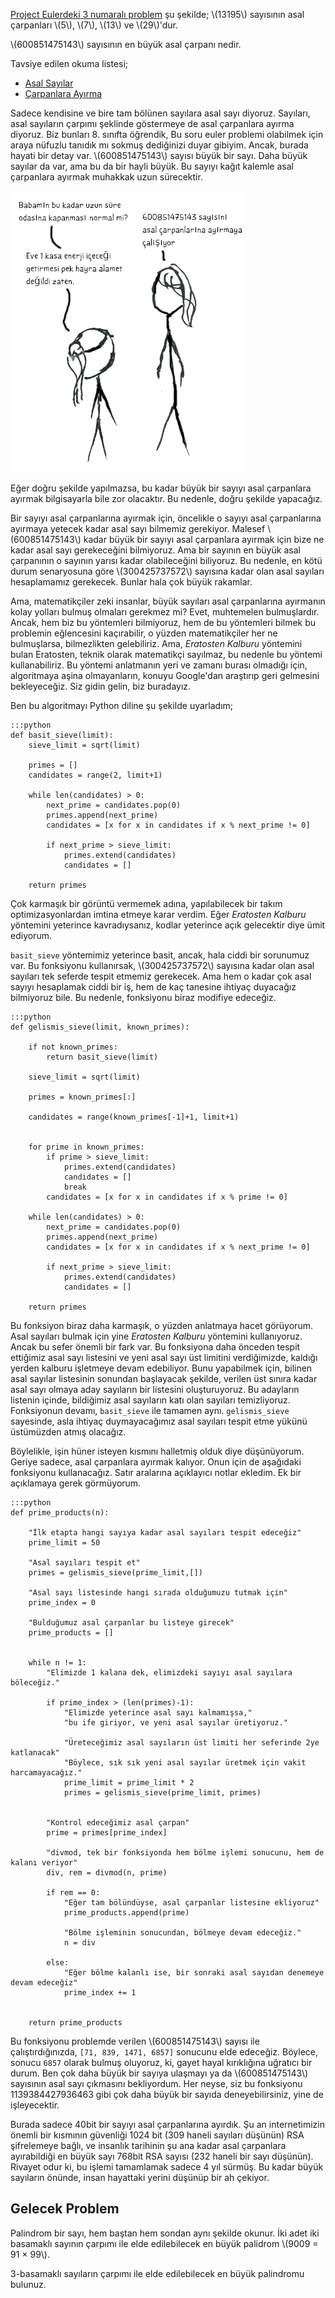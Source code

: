 <!--
.. date: 2018/07/21 00:21:00
.. slug: euler-3
.. title: (Euler 3) Asal Çarpanlara Ayırma
.. description: Büyük bir sayıyı etkin bir biçimde asal çarpanlara ayıracağız.
.. tags: mathjax
-->

[Project Eulerdeki 3 numaralı problem](https://projecteuler.net/problem=3) şu şekilde; \\(13195\\) sayısının asal çarpanları \\(5\\), \\(7\\), \\(13\\) ve \\(29\\)'dur.

\\(600851475143\\) sayısının en büyük asal çarpanı nedir. <!-- TEASER_END -->

Tavsiye edilen okuma listesi;

 * [Asal Sayılar](https://www.dersimis.com/8-sinif-carpanlar-ve-katlar/8-sinif-carpanlar-ve-katlar-konu-anlatimi/1245-8-sinif-asal-sayilar-ve-aralarinda-asal-sayilar-konu-anlatimi.html)
 * [Çarpanlara Ayırma](https://www.dersimis.com/8-sinif-carpanlar-ve-katlar/8-sinif-carpanlar-ve-katlar-konu-anlatimi/1246-8-sinif-pozitif-sayinin-asal-carpanlari-konu-anlatimi.html)
 
Sadece kendisine ve bire tam bölünen sayılara asal sayı diyoruz. Sayıları, asal sayıların çarpımı
şeklinde göstermeye de asal çarpanlara ayırma diyoruz. Biz bunları 8. sınıfta öğrendik, Bu soru euler problemi
olabilmek için araya nüfuzlu tanıdık mı sokmuş dediğinizi duyar gibiyim. Ancak, burada hayati bir detay var. \\(600851475143\\) sayısı
büyük bir sayı. Daha büyük sayılar da var, ama bu da bir hayli büyük. Bu sayıyı kağıt kalemle asal çarpanlara ayırmak muhakkak
uzun sürecektir.

![karikatür](/images/20180720_230445.png)

Eğer doğru şekilde yapılmazsa, bu kadar büyük bir sayıyı asal çarpanlara ayırmak bilgisayarla bile zor olacaktır. Bu nedenle,
doğru şekilde yapacağız.

Bir sayıyı asal çarpanlarına ayırmak için, öncelikle o sayıyı asal çarpanlarına ayırmaya yetecek kadar asal sayı bilmemiz gerekiyor.
Malesef \\(600851475143\\) kadar büyük bir sayıyı asal çarpanlara ayırmak için bize ne kadar asal sayı gerekeceğini bilmiyoruz.
Ama bir sayının en büyük asal çarpanının o sayının yarısı kadar olabileceğini biliyoruz. Bu nedenle, en kötü durum senaryosuna
göre \\(300425737572\\) sayısına kadar olan asal sayıları hesaplamamız gerekecek. Bunlar hala çok büyük rakamlar.

Ama, matematikçiler zeki insanlar, büyük sayıları asal çarpanlarına ayırmanın kolay yolları bulmuş olmaları gerekmez mi? Evet,
muhtemelen bulmuşlardır. Ancak, hem biz bu yöntemleri bilmiyoruz, hem de bu yöntemleri bilmek bu problemin eğlencesini kaçırabilir,
o yüzden matematikçiler her ne bulmuşlarsa, bilmezlikten gelebiliriz. Ama, _Eratosten Kalburu_ yöntemini bulan Eratosten, teknik
olarak matematikçi sayılmaz, bu nedenle bu yöntemi kullanabiliriz. Bu yöntemi anlatmanın yeri ve zamanı burası olmadığı için,
algoritmaya aşina olmayanların, konuyu Google'dan araştırıp geri gelmesini bekleyeceğiz. Siz gidin gelin, biz buradayız.

Ben bu algoritmayı Python diline şu şekilde uyarladım;

    :::python
    def basit_sieve(limit):
        sieve_limit = sqrt(limit)
        
        primes = []
        candidates = range(2, limit+1)
        
        while len(candidates) > 0:
            next_prime = candidates.pop(0)
            primes.append(next_prime)
            candidates = [x for x in candidates if x % next_prime != 0]
            
            if next_prime > sieve_limit:
                primes.extend(candidates)
                candidates = []
         
        return primes

Çok karmaşık bir görüntü vermemek adına, yapılabilecek bir takım optimizasyonlardan imtina etmeye karar verdim. Eğer
_Eratosten Kalburu_ yöntemini yeterince kavradıysanız, kodlar yeterince açık gelecektir diye ümit ediyorum.

`basit_sieve` yöntemimiz yeterince basit, ancak, hala ciddi bir sorunumuz var. Bu fonksiyonu kullanırsak, \\(300425737572\\)
sayısına kadar olan asal sayıları tek seferde tespit etmemiz gerekecek. Ama hem o kadar çok asal sayıyı hesaplamak ciddi bir iş,
hem de kaç tanesine ihtiyaç duyacağız bilmiyoruz bile. Bu nedenle, fonksiyonu biraz modifiye edeceğiz.

    :::python
    def gelismis_sieve(limit, known_primes):

        if not known_primes:
            return basit_sieve(limit)
            
        sieve_limit = sqrt(limit)
        
        primes = known_primes[:]
        
        candidates = range(known_primes[-1]+1, limit+1)
        
        
        for prime in known_primes:
            if prime > sieve_limit:
                primes.extend(candidates)
                candidates = []
                break
            candidates = [x for x in candidates if x % prime != 0]
            
        while len(candidates) > 0:
            next_prime = candidates.pop(0)
            primes.append(next_prime)
            candidates = [x for x in candidates if x % next_prime != 0]
            
            if next_prime > sieve_limit:
                primes.extend(candidates)
                candidates = []
                
        return primes
        
Bu fonksiyon biraz daha karmaşık, o yüzden anlatmaya hacet görüyorum. Asal sayıları bulmak için yine _Eratosten Kalburu_
yöntemini kullanıyoruz. Ancak bu sefer önemli bir fark var. Bu fonksiyona daha önceden tespit ettiğimiz asal sayı listesini ve
yeni asal sayı üst limitini verdiğimizde, kaldığı yerden kalburu işletmeye devam edebiliyor. Bunu yapabilmek için, bilinen
asal sayılar listesinin sonundan başlayacak şekilde, verilen üst sınıra kadar asal sayı olmaya aday sayıların bir listesini
oluşturuyoruz. Bu adayların listenin içinde, bildiğimiz asal sayıların katı olan sayıları temizliyoruz. Fonksiyonun devamı,
`basit_sieve` ile tamamen aynı. `gelismis_sieve` sayesinde, asla ihtiyaç duymayacağımız asal sayıları tespit etme yükünü üstümüzden atmış olacağız.

Böylelikle, işin hüner isteyen kısmını halletmiş olduk diye düşünüyorum. Geriye sadece, asal çarpanlara ayırmak kalıyor.
Onun için de aşağıdaki fonksiyonu kullanacağız. Satır aralarına açıklayıcı notlar ekledim. Ek bir açıklamaya gerek görmüyorum.

    :::python
    def prime_products(n):
        
        "İlk etapta hangi sayıya kadar asal sayıları tespit edeceğiz"
        prime_limit = 50
        
        "Asal sayıları tespit et"
        primes = gelismis_sieve(prime_limit,[])
        
        "Asal sayı listesinde hangi sırada olduğumuzu tutmak için"
        prime_index = 0
        
        "Bulduğumuz asal çarpanlar bu listeye girecek"
        prime_products = []
        
        
        while n != 1:
            "Elimizde 1 kalana dek, elimizdeki sayıyı asal sayılara böleceğiz."
            
            if prime_index > (len(primes)-1):
                "Elimizde yeterince asal sayı kalmamışsa,"
                "bu ife giriyor, ve yeni asal sayılar üretiyoruz."
                
                "Üreteceğimiz asal sayıların üst limiti her seferinde 2ye katlanacak"
                "Böylece, sık sık yeni asal sayılar üretmek için vakit harcamayacağız."
                prime_limit = prime_limit * 2
                primes = gelismis_sieve(prime_limit, primes)
              
            
            "Kontrol edeceğimiz asal çarpan"
            prime = primes[prime_index]
            
            "divmod, tek bir fonksiyonda hem bölme işlemi sonucunu, hem de kalanı veriyor"
            div, rem = divmod(n, prime)
            
            if rem == 0:
                "Eğer tam bölündüyse, asal çarpanlar listesine ekliyoruz"
                prime_products.append(prime)
                
                "Bölme işleminin sonucundan, bölmeye devam edeceğiz."
                n = div
            
            else:
                "Eğer bölme kalanlı ise, bir sonraki asal sayıdan denemeye devam edeceğiz"
                prime_index += 1
            
            
        return prime_products

Bu fonksiyonu problemde verilen \\(600851475143\\) sayısı ile çalıştırdığınızda, `[71, 839, 1471, 6857]` sonucunu elde edeceğiz.
Böylece, sonucu `6857` olarak bulmuş oluyoruz, ki, gayet hayal kırıklığına uğratıcı bir durum. Ben çok daha büyük bir sayıya
ulaşmayı ya da  \\(600851475143\\) sayısının asal sayı çıkmasını bekliyordum. Her neyse, siz bu fonksiyonu 1139384427936463 gibi
çok daha büyük bir sayıda deneyebilirsiniz, yine de işleyecektir.

Burada sadece 40bit bir sayıyı asal çarpanlarına ayırdık. Şu an internetimizin önemli bir kısmının güvenliği
1024 bit (309 haneli sayıları düşünün) RSA şifrelemeye bağlı, ve insanlık tarihinin şu ana kadar asal çarpanlara
ayırabildiği en büyük sayı 768bit RSA sayısı (232 haneli bir sayı düşünün). Rivayet odur ki, bu işlemi tamamlamak
sadece 4 yıl sürmüş. Bu kadar büyük sayıların önünde, insan hayattaki yerini düşünüp bir ah çekiyor. 

## Gelecek Problem

Palindrom bir sayı, hem baştan hem sondan aynı şekilde okunur. İki adet iki basamaklı sayının çarpımı ile elde edilebilecek en büyük palidrom \\(9009 = 91 × 99\\).

3-basamaklı sayıların çarpımı ile elde edilebilecek en büyük palindromu bulunuz.